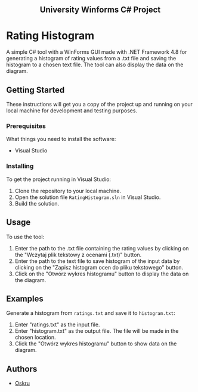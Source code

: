 <h2 align="center">University Winforms C# Project</h2>


# Rating Histogram

A simple C# tool with a WinForms GUI made with .NET Framework 4.8 for generating a histogram of rating values from a .txt file and saving the histogram to a chosen text file. The tool can also display the data on the diagram.

## Getting Started

These instructions will get you a copy of the project up and running on your local machine for development and testing purposes.

### Prerequisites

What things you need to install the software:

* Visual Studio

### Installing

To get the project running in Visual Studio:

1. Clone the repository to your local machine.
2. Open the solution file `RatingHistogram.sln` in Visual Studio.
3. Build the solution.

## Usage

To use the tool:

1. Enter the path to the .txt file containing the rating values by clicking on the "Wczytaj plik tekstowy z ocenami (.txt)" button.
2. Enter the path to the text file to save histogram of the input data by clicking on the "Zapisz histogram ocen do pliku tekstowego" button.
3. Click on the "Otwórz wykres histogramu" button to display the data on the diagram.

## Examples

Generate a histogram from `ratings.txt` and save it to `histogram.txt`:

1. Enter "ratings.txt" as the input file.
2. Enter "histogram.txt" as the output file. The file will be made in the chosen location.
3. Click the "Otwórz wykres histogramu" button to show data on the diagram.

## Authors

* [Oskru](https://github.com/Oskru)
